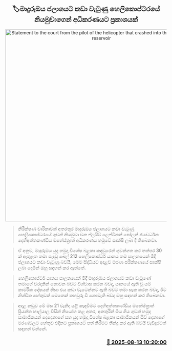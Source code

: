 <p align='center'><b><h2 align='center' title='Statement to the court from the pilot of the helicopter that crashed into the Maduru Oya reservoir'>🏷මාදුරුඔය ජලාශයට කඩා වැටුණු හෙලිකොප්ටරයේ නියමුවාගෙන් අධිකරණයට ප්‍රකාශයක්</h2></b></p>
<p align='center'><img src='https://helakuru.sgp1.cdn.digitaloceanspaces.com/esana/images/lib/court-2.jpg' width='600' alt='Statement to the court from the pilot of the helicopter that crashed into the Maduru Oya reservoir'></p>

> නිරීක්ෂණ චාරිකාවක් අතරතුර මාදුරුඔය ජලාශයට කඩා වැටුණු හෙලිකොප්ටරයේ ගුවන් නියමුවා වන ෆ්ලයිට් ලෙෆ්ටිනන් පෝලන් ජයවර්ධන දෙහිඅත්තකණ්ඩිය මහේස්ත්‍රාත් අධිකරණය හමුවේ සාක්ෂි ලබා දී තිබෙනවා.

> ඒ අනුව, මාදුරුඔය යුද හමුදා විශේෂ බළකා කඳවුරෙන් ගුවන්ගත කර තත්පර 30 ක් ඇතුළත තමා පැදවූ බෙල් 212 හෙලිකොප්ටර් යානය තම පාලනයෙන් මිදී ජලාශයට කඩා වැටුණු බවයි,‍ මෙම සිද්ධියට අදාළව මරණ පරීක්ෂණයේ සාක්ෂි ලබා දෙමින් ඔහු සඳහන් කර ඇත්තේ.

> හෙලිකොප්ටර් යානය පාලනයෙන් මිදී මාදුරුඔය ජලාශයට කඩා වැටුණේ තමාගේ වරදකින් නොවන බවට විශ්වාස කරන බවද, යානයේ ඇති වූ යම් කාර්මික දෝෂයක් නිසා එය කඩා වැටෙන්නට ඇති බවට තමා සැක කරන බවද, ඊට නිශ්චිත හේතුවක් මෙතෙක් තහවුරු වී නොමැති බවද ඔහු සඳහන් කර තිබෙනවා.

> අදාළ නඩුව මේ මස 21 වැනිදා යළි කැඳවීමට දෙහිඅත්තකණ්ඩිය මහේස්ත්‍රාත් ප්‍රියන්ත හාල්යාල විසින් නියෝග කළ අතර, අනතුරින් මිය ගිය ගුවන් හමුදා සාමාජිකයන් දෙදෙනාගේ සහ යුද හමුදා විශේෂ බළකා සාමාජිකයන් සිව් දෙනාගේ මරණවලට හේතුව එදිනට ප්‍රකාශයට පත් කිරීමට තීන්දු කර ඇති බවයි වැඩිදුරටත් සඳහන් වන්නේ.



<h3 align='right'><a href='https://www.helakuru.lk/esana/p/112653/'>📅 2025-08-13 10:20:00</a></h3>
